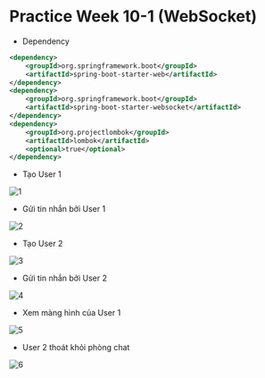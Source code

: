 # Practice Week 10-1 (WebSocket)

* Dependency
``` xml
<dependency>
	<groupId>org.springframework.boot</groupId>
	<artifactId>spring-boot-starter-web</artifactId>
</dependency>
<dependency>
	<groupId>org.springframework.boot</groupId>
	<artifactId>spring-boot-starter-websocket</artifactId>
</dependency>
<dependency>
	<groupId>org.projectlombok</groupId>
	<artifactId>lombok</artifactId>
	<optional>true</optional>
</dependency>
```

* Tạo User 1

![1](https://user-images.githubusercontent.com/72399528/222206705-f202f2a2-50c1-4d22-9cd1-cd68303eb5f1.png)

* Gửi tin nhắn bởi User 1

![2](https://user-images.githubusercontent.com/72399528/222206867-ce5794c9-17a8-46da-b737-acb3e844f1cd.png)

* Tạo User 2

![3](https://user-images.githubusercontent.com/72399528/222207008-9b8c2e74-2802-49ce-9d83-ea4866d7cd3f.png)

* Gửi tin nhắn bởi User 2

![4](https://user-images.githubusercontent.com/72399528/222207295-3b4daf74-a6c0-44c2-8e40-48797b85cf46.png)

* Xem màng hình của User 1

![5](https://user-images.githubusercontent.com/72399528/222207462-3a04a115-36e1-4f9b-b5e1-df5d1701763c.png)

* User 2 thoát khỏi phòng chat

![6](https://user-images.githubusercontent.com/72399528/222207625-1239070f-3a6e-443d-8bbc-a95a256344be.png)



